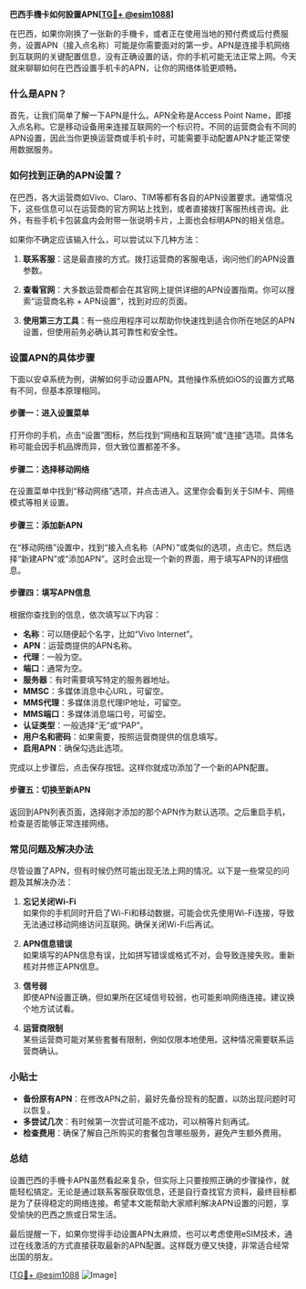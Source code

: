 **巴西手機卡如何設置APN[[TG💪+ @esim1088](https://t.me/s/esim1088)]**

在巴西，如果你刚换了一张新的手機卡，或者正在使用当地的预付费或后付费服务，设置APN（接入点名称）可能是你需要面对的第一步。APN是连接手机网络到互联网的关键配置信息，没有正确设置的话，你的手机可能无法正常上网。今天就来聊聊如何在巴西设置手机卡的APN，让你的网络体验更顺畅。

### 什么是APN？

首先，让我们简单了解一下APN是什么。APN全称是Access Point Name，即接入点名称。它是移动设备用来连接互联网的一个标识符。不同的运营商会有不同的APN设置，因此当你更换运营商或手机卡时，可能需要手动配置APN才能正常使用数据服务。

### 如何找到正确的APN设置？

在巴西，各大运营商如Vivo、Claro、TIM等都有各自的APN设置要求。通常情况下，这些信息可以在运营商的官方网站上找到，或者直接拨打客服热线咨询。此外，有些手机卡包装盒内会附带一张说明卡片，上面也会标明APN的相关信息。

如果你不确定应该输入什么，可以尝试以下几种方法：

1. **联系客服**：这是最直接的方式。拨打运营商的客服电话，询问他们的APN设置参数。
   
2. **查看官网**：大多数运营商都会在其官网上提供详细的APN设置指南。你可以搜索“运营商名称 + APN设置”，找到对应的页面。

3. **使用第三方工具**：有一些应用程序可以帮助你快速找到适合你所在地区的APN设置，但使用前务必确认其可靠性和安全性。

### 设置APN的具体步骤

下面以安卓系统为例，讲解如何手动设置APN。其他操作系统如iOS的设置方式略有不同，但基本原理相同。

#### 步骤一：进入设置菜单

打开你的手机，点击“设置”图标，然后找到“网络和互联网”或“连接”选项。具体名称可能会因手机品牌而异，但大致位置都差不多。

#### 步骤二：选择移动网络

在设置菜单中找到“移动网络”选项，并点击进入。这里你会看到关于SIM卡、网络模式等相关设置。

#### 步骤三：添加新APN

在“移动网络”设置中，找到“接入点名称（APN）”或类似的选项，点击它。然后选择“新建APN”或“添加APN”。这时会出现一个新的界面，用于填写APN的详细信息。

#### 步骤四：填写APN信息

根据你查找到的信息，依次填写以下内容：

- **名称**：可以随便起个名字，比如“Vivo Internet”。
- **APN**：运营商提供的APN名称。
- **代理**：一般为空。
- **端口**：通常为空。
- **服务器**：有时需要填写特定的服务器地址。
- **MMSC**：多媒体消息中心URL，可留空。
- **MMS代理**：多媒体消息代理IP地址，可留空。
- **MMS端口**：多媒体消息端口号，可留空。
- **认证类型**：一般选择“无”或“PAP”。
- **用户名和密码**：如果需要，按照运营商提供的信息填写。
- **启用APN**：确保勾选此选项。

完成以上步骤后，点击保存按钮。这样你就成功添加了一个新的APN配置。

#### 步骤五：切换至新APN

返回到APN列表页面，选择刚才添加的那个APN作为默认选项。之后重启手机，检查是否能够正常连接网络。

### 常见问题及解决办法

尽管设置了APN，但有时候仍然可能出现无法上网的情况。以下是一些常见的问题及其解决办法：

1. **忘记关闭Wi-Fi**  
   如果你的手机同时开启了Wi-Fi和移动数据，可能会优先使用Wi-Fi连接，导致无法通过移动网络访问互联网。确保关闭Wi-Fi后再试。

2. **APN信息错误**  
   如果填写的APN信息有误，比如拼写错误或格式不对，会导致连接失败。重新核对并修正APN信息。

3. **信号弱**  
   即使APN设置正确，但如果所在区域信号较弱，也可能影响网络连接。建议换个地方试试看。

4. **运营商限制**  
   某些运营商可能对某些套餐有限制，例如仅限本地使用。这种情况需要联系运营商确认。

### 小贴士

- **备份原有APN**：在修改APN之前，最好先备份现有的配置，以防出现问题时可以恢复。
- **多尝试几次**：有时候第一次尝试可能不成功，可以稍等片刻再试。
- **检查费用**：确保了解自己所购买的套餐包含哪些服务，避免产生额外费用。

### 总结

设置巴西的手機卡APN虽然看起来复杂，但实际上只要按照正确的步骤操作，就能轻松搞定。无论是通过联系客服获取信息，还是自行查找官方资料，最终目标都是为了获得稳定的网络连接。希望本文能帮助大家顺利解决APN设置的问题，享受愉快的巴西之旅或日常生活。

最后提醒一下，如果你觉得手动设置APN太麻烦，也可以考虑使用eSIM技术，通过在线激活的方式直接获取最新的APN配置。这样既方便又快捷，非常适合经常出国的朋友。

[[TG💪+ @esim1088](https://t.me/s/esim1088) ![Image](https://i.postimg.cc/4NQfJmqS/Snipaste-2025-05-13-00-14-12.png)]